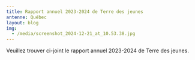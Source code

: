 ```yaml
---
title: Rapport annuel 2023-2024 de Terre des jeunes
antenne: Québec
layout: blog
img:
  - /media/screenshot_2024-12-21_at_10.53.38.jpg
---
```

Veuillez trouver ci-joint le rapport annuel 2023-2024 de Terre des jeunes.

